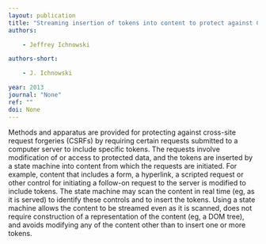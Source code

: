 ```yaml
---
layout: publication
title: "Streaming insertion of tokens into content to protect against CSRF"
authors:

    - Jeffrey Ichnowski

authors-short:

    - J. Ichnowski

year: 2013
journal: "None"
ref: ""
doi: None
---
```


Methods and apparatus are provided for protecting against cross-site request forgeries (CSRFs) by requiring certain requests submitted to a computer server to include specific tokens. The requests involve modification of or access to protected data, and the tokens are inserted by a state machine into content from which the requests are initiated. For example, content that includes a form, a hyperlink, a scripted request or other control for initiating a follow-on request to the server is modified to include tokens. The state machine may scan the content in real time (eg, as it is served) to identify these controls and to insert the tokens. Using a state machine allows the content to be streamed even as it is scanned, does not require construction of a representation of the content (eg, a DOM tree), and avoids modifying any of the content other than to insert one or more tokens.
    